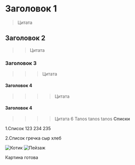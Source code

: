 # Заголовок 1
>Цитата
## Заголовок 2
>>Цитата
### Заголовок 3
>>>Цитата
#### Заголовок 4
>>>>Цитата

#### Заголовок 4
>>>>Цитата 6
Tanos tanos tanos
**Списки**

1.Список
123
234
235

2.Список
гречка
сыр
хлеб

![Котик](https://bipbap.ru/wp-content/uploads/2017/04/000000843.jpg)
![Пейзаж](https://vjoy.cc/wp-content/uploads/2019/07/1-1.jpg)

Картина готова
